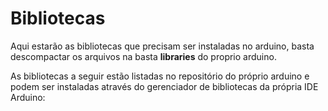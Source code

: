 # Bibliotecas

Aqui estarão as bibliotecas que precisam ser instaladas no arduino, basta descompactar os arquivos na basta **libraries** do proprio arduino.

As bibliotecas a seguir estão listadas no repositório do próprio arduino e podem ser instaladas através do gerenciador de bibliotecas da própria IDE Arduino:
